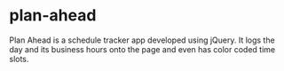 # plan-ahead
Plan Ahead is a schedule tracker app developed using jQuery. It logs the day and its business hours onto the page and even has color coded time slots. 
